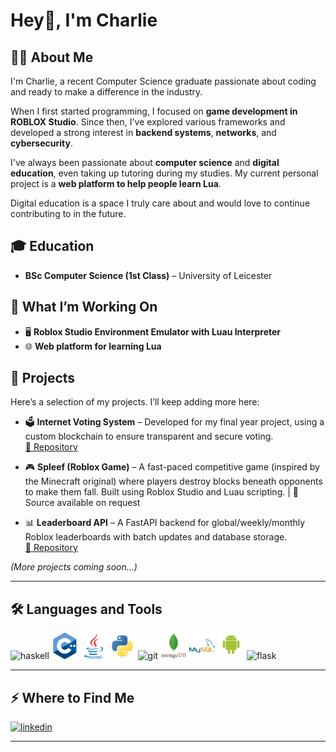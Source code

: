 # Hey👋, I'm Charlie  

## 👨‍💻 About Me
I'm Charlie, a recent Computer Science graduate passionate about coding and ready to make a difference in the industry.  

When I first started programming, I focused on **game development in ROBLOX Studio**. Since then, I've explored various frameworks and developed a strong interest in **backend systems**, **networks**, and **cybersecurity**.  

I've always been passionate about **computer science** and **digital education**, even taking up tutoring during my studies. My current personal project is a **web platform to help people learn Lua**.  

Digital education is a space I truly care about and would love to continue contributing to in the future.  

## 🎓 Education
- **BSc Computer Science (1st Class)** – University of Leicester  

## 🚧 What I’m Working On
- 🖥️ **Roblox Studio Environment Emulator with Luau Interpreter**  
- 🌐 **Web platform for learning Lua**  

## 🚀 Projects  

Here’s a selection of my projects. I’ll keep adding more here:  

- 🗳️ **Internet Voting System** – Developed for my final year project, using a custom blockchain to ensure transparent and secure voting.  
  [🔗 Repository](https://github.com/CharlieHall555/Internet-Voting-Sytem)  

- 🎮 **Spleef (Roblox Game)** – A fast-paced competitive game (inspired by the Minecraft original) where players destroy blocks beneath opponents to make them fall. Built using Roblox Studio and Luau scripting.  | 🔑 Source available on request  

- 📊 **Leaderboard API** – A FastAPI backend for global/weekly/monthly Roblox leaderboards with batch updates and database storage.  
  [🔗 Repository](https://github.com/CharlieHall555/LeaderboardAPI)

*(More projects coming soon…)*  

---

## 🛠 Languages and Tools  

<p>
  <img src="https://upload.wikimedia.org/wikipedia/commons/1/1c/Haskell-Logo.svg" alt="haskell" width="42" height="42"/>
  <img src="https://raw.githubusercontent.com/devicons/devicon/master/icons/cplusplus/cplusplus-original.svg" alt="cplusplus" width="42" height="42"/>
  <img src="https://raw.githubusercontent.com/devicons/devicon/master/icons/java/java-original.svg" alt="java" width="42" height="42"/>
  <img src="https://raw.githubusercontent.com/devicons/devicon/master/icons/python/python-original.svg" alt="python" width="42" height="42"/>
  <img src="https://www.vectorlogo.zone/logos/git-scm/git-scm-icon.svg" alt="git" width="42" height="42"/>
  <img src="https://raw.githubusercontent.com/devicons/devicon/master/icons/mongodb/mongodb-original-wordmark.svg" alt="mongodb" width="42" height="42"/>
  <img src="https://raw.githubusercontent.com/devicons/devicon/master/icons/mysql/mysql-original-wordmark.svg" alt="mysql" width="42" height="42"/>
  <img src="https://raw.githubusercontent.com/devicons/devicon/master/icons/android/android-original-wordmark.svg" alt="android" width="42" height="42"/>
  <img src="https://www.vectorlogo.zone/logos/pocoo_flask/pocoo_flask-icon.svg" alt="flask" width="42" height="42"/>
</p>  

---

## ⚡️ Where to Find Me  

<p>
  <a href="https://www.linkedin.com/in/charlie-hall/" target="_blank">
    <img src="https://img.shields.io/badge/LinkedIn-Profile?style=for-the-badge&logo=linkedin&logoColor=white&color=%230a77b6" alt="linkedin"/>
  </a>
</p>

---
